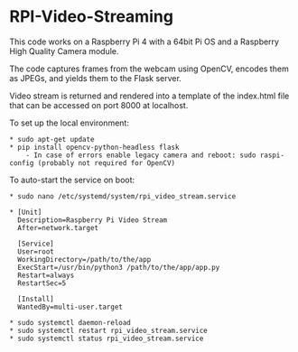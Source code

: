 # RPI-Video-Streaming

This code works on a Raspberry Pi 4 with a 64bit Pi OS and a Raspberry High Quality Camera module.

The code captures frames from the webcam using OpenCV, encodes them as JPEGs, and yields them to the Flask server.

Video stream is returned and rendered into a template of the index.html file that can be accessed on port 8000 at localhost.

To set up the local environment:

    * sudo apt-get update
    * pip install opencv-python-headless flask
        - In case of errors enable legacy camera and reboot: sudo raspi-config (probably not required for OpenCV)

To auto-start the service on boot:

    * sudo nano /etc/systemd/system/rpi_video_stream.service
    
    * [Unit]
      Description=Raspberry Pi Video Stream
      After=network.target

      [Service]
      User=root
      WorkingDirectory=/path/to/the/app
      ExecStart=/usr/bin/python3 /path/to/the/app/app.py
      Restart=always
      RestartSec=5

      [Install]
      WantedBy=multi-user.target

    * sudo systemctl daemon-reload
    * sudo systemctl restart rpi_video_stream.service
    * sudo systemctl status rpi_video_stream.service